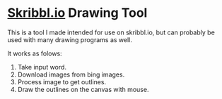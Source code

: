 # [Skribbl.io](http://skribbl.io) Drawing Tool

This is a tool I made intended for use on skribbl.io, but can probably be used with many drawing programs as well.

It works as folows:
 1. Take input word.
 2. Download images from bing images.
 3. Process image to get outlines.
 4. Draw the outlines on the canvas with mouse.

